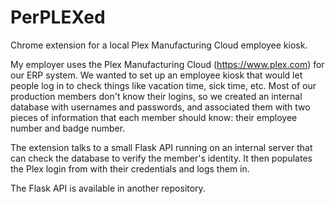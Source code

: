 # PerPLEXed
Chrome extension for a local Plex Manufacturing Cloud employee kiosk.

My employer uses the Plex Manufacturing Cloud (https://www.plex.com) for our ERP system.  We wanted to set up an employee kiosk that would let people log in to check things like vacation time, sick time, etc.  Most of our production members don't know their logins, so we created an internal database with usernames and passwords, and associated them with two pieces of information that each member should know: their employee number and badge number.

The extension talks to a small Flask API running on an internal server that can check the database to verify the member's identity.  It then populates the Plex login from with their credentials and logs them in.

The Flask API is available in another repository.
